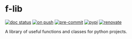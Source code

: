 # f-lib

[![doc status](https://readthedocs.org/projects/f-lib/badge/?version=latest)](https://f-lib.readthedocs.io/en/latest/?badge=latest)
[![on push](https://github.com/ITProKyle/f-lib/actions/workflows/on-push.yml/badge.svg)](https://github.com/ITProKyle/f-lib/actions/workflows/on-push.yml)
[![pre-commit](https://img.shields.io/badge/pre--commit-enabled-brightgreen?logo=pre-commit)](https://github.com/pre-commit/pre-commit)
[![pypi](https://img.shields.io/pypi/v/f-lib?style=flat)](https://pypi.org/project/f-lib/)
[![renovate](https://img.shields.io/badge/enabled-brightgreen?logo=renovatebot&logoColor=%2373afae&label=renovate)](https://developer.mend.io/)

A library of useful functions and classes for python projects.
